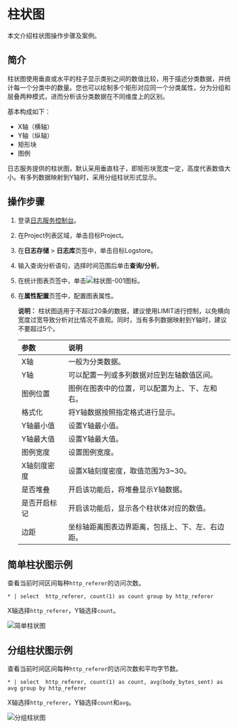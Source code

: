 # 柱状图

本文介绍柱状图操作步骤及案例。

## 简介

柱状图使用垂直或水平的柱子显示类别之间的数值比较，用于描述分类数据，并统计每一个分类中的数量。您也可以绘制多个矩形对应同一个分类属性，分为分组和层叠两种模式，进而分析该分类数据在不同维度上的区别。

基本构成如下：

-   X轴（横轴）
-   Y轴（纵轴）
-   矩形块
-   图例

日志服务提供的柱状图，默认采用垂直柱子，即矩形块宽度一定，高度代表数值大小。有多列数据映射到Y轴时，采用分组柱状形式显示。

## 操作步骤

1.  登录[日志服务控制台](https://sls.console.aliyun.com)。

2.  在Project列表区域，单击目标Project。

3.  在**日志存储** \> **日志库**页签中，单击目标Logstore。

4.  输入查询分析语句，选择时间范围后单击**查询/分析**。

5.  在统计图表页签中，单击![柱状图-001](https://static-aliyun-doc.oss-accelerate.aliyuncs.com/assets/img/zh-CN/2500906951/p93115.png)图标。

6.  在**属性配置**页签中，配置图表属性。

    **说明：** 柱状图适用于不超过20条的数据，建议使用LIMIT进行控制，以免横向宽度过宽导致分析对比情况不直观。同时，当有多列数据映射到Y轴时，建议不要超过5个。

    |参数|说明|
    |:-|:-|
    |X轴|一般为分类数据。|
    |Y轴|可以配置一列或多列数据对应到左轴数值区间。|
    |图例位置|图例在图表中的位置，可以配置为上、下、左和右。|
    |格式化|将Y轴数据按照指定格式进行显示。|
    |Y轴最小值|设置Y轴最小值。|
    |Y轴最大值|设置Y轴最大值。|
    |图例宽度|设置图例宽度。|
    |X轴刻度密度|设置X轴刻度密度，取值范围为3~30。|
    |是否堆叠|开启该功能后，将堆叠显示Y轴数据。|
    |是否开启标记|开启该功能后，显示各个柱状体对应的数值。|
    |边距|坐标轴距离图表边界距离，包括上、下、左、右边距。|


## 简单柱状图示例

查看当前时间区间每种`http_referer`的访问次数。

```
* | select  http_referer, count(1) as count group by http_referer
```

X轴选择`http_referer`，Y轴选择`count`。

![简单柱状图](https://static-aliyun-doc.oss-accelerate.aliyuncs.com/assets/img/zh-CN/3589773061/p5713.png)

## 分组柱状图示例

查看当前时间区间每种`http_referer`的访问次数和平均字节数。

```
* | select  http_referer, count(1) as count, avg(body_bytes_sent) as avg group by http_referer
```

X轴选择`http_referer`，Y轴选择`count`和`avg`。

![分组柱状图](https://static-aliyun-doc.oss-accelerate.aliyuncs.com/assets/img/zh-CN/7416317951/p5714.png)

